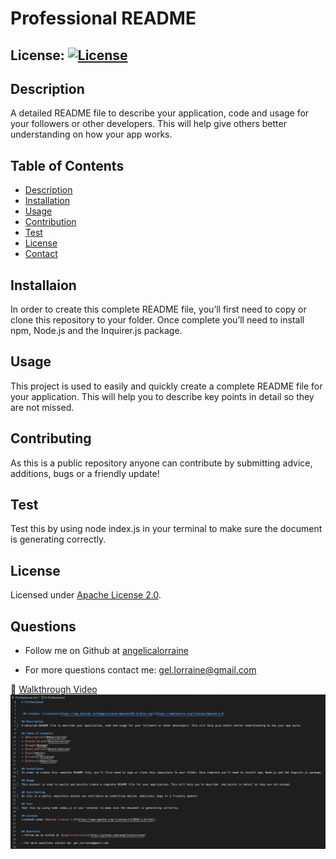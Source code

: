 # Professional README

## License: [![License](https://img.shields.io/badge/License-Apache%202.0-blue.svg)](https://opensource.org/licenses/Apache-2.0)

## Description

A detailed README file to describe your application, code and usage for your followers or other developers. This will help give others better understanding on how your app works.

## Table of Contents

- [Description](#description)
- [Installation](#installation)
- [Usage](#usage)
- [Contribution](#contribution)
- [Test](#test)
- [License](#license)
- [Contact](#questions)

## Installaion

In order to create this complete README file, you’ll first need to copy or clone this repository to your folder. Once complete you’ll need to install npm, Node.js and the Inquirer.js package.

## Usage

This project is used to easily and quickly create a complete README file for your application. This will help you to describe key points in detail so they are not missed.

## Contributing

As this is a public repository anyone can contribute by submitting advice, additions, bugs or a friendly update!

## Test

Test this by using node index.js in your terminal to make sure the document is generating correctly.

## License

Licensed under [Apache License 2.0](https://www.apache.org/licenses/LICENSE-2.0.html).

## Questions

- Follow me on Github at [angelicalorraine](http://github.com/angelicalorraine)

- For more questions contact me: gel.lorraine@gmail.com

🎥 [Walkthrough Video](https://drive.google.com/file/d/1-MkZkyA8LZ5mUMFACunCokUpeo7PaZS3/view)
![Readme code](utils/README_CODE.png)

